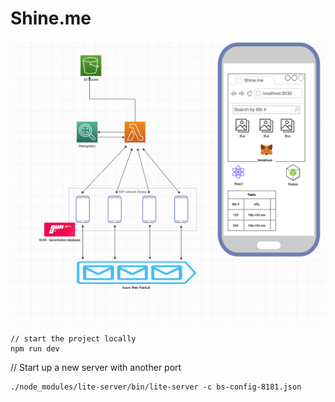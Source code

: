 # Shine.me


![Architecture Diagram](architecture.png)

```
// start the project locally
npm run dev
```
// Start up a new server with another port
```
./node_modules/lite-server/bin/lite-server -c bs-config-8181.json
```